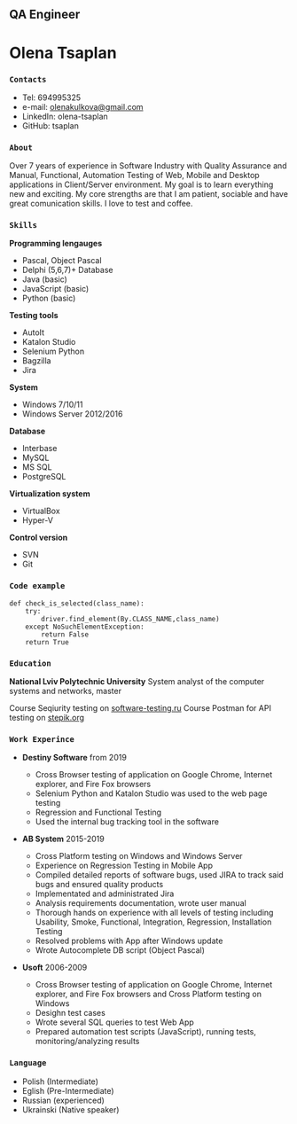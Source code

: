 
## **QA Engineer**
# Olena Tsaplan

### `Contacts`

* Tel: 694995325
* e-mail:	olenakulkova@gmail.com
* LinkedIn: olena-tsaplan
* GitHub: tsaplan

### `About`
Over 7 years of experience in Software Industry with Quality Assurance and Manual, Functional, Automation Testing of Web, Mobile and Desktop applications in Client/Server environment. My goal is to learn everything new and exciting. My core strengths are that I am patient, sociable and have great comunication skills. I love to test and coffee.
 


### `Skills`
 __Programming lengauges__
 
 * Pascal, Object Pascal
 * Delphi (5,6,7)+ Database
 * Java (basic)
 * JavaScript (basic)
 * Python (basic)
 
 __Testing tools__
 
 * AutoIt 
 * Katalon Studio 
 * Selenium Python 
 * Bagzilla
 * Jira
  
  __System__
  
  * Windows 7/10/11
  * Windows Server 2012/2016
 
 __Database__
  * Interbase
  * MySQL
  * MS SQL
  * PostgreSQL
    
  __Virtualization system__
  * VirtualBox
  * Hyper-V

__Control version__
   * SVN
   * Git

### `Code example`

```
def check_is_selected(class_name):
    try:
        driver.find_element(By.CLASS_NAME,class_name)
    except NoSuchElementException:
        return False
    return True
```


### `Education`
__National Lviv Polytechnic University__ System analyst of the computer systems and networks, master

Course Seqiurity testing on [software-testing.ru](software-testing.ru)
Course Postman for API testing on [stepik.org](stepik.org)

### `Work Experince`
* __Destiny Software__ from 2019
  - Cross Browser testing of application on Google Chrome, Internet explorer, and Fire Fox browsers
  - Selenium Python and Katalon Studio was used to the web page testing
  - Regression and Functional Testing 
  - Used the internal bug tracking tool in the software
 
* __AB System__ 2015-2019
  - Cross Platform testing on Windows and Windows Server
  - Experience on Regression Testing in Mobile App
  - Compiled detailed reports of software bugs, used JIRA to track said bugs and ensured quality products
  - Implementated and administrated Jira
  - Analysis requirements documentation, wrote user manual
  - Thorough hands on experience with all levels of testing including Usability, Smoke, Functional, Integration, Regression, Installation Testing
  - Resolved problems with App after Windows update
  - Wrote Autocomplete DB script (Object Pascal)

* __Usoft__ 2006-2009
  - Cross Browser testing of application on Google Chrome, Internet explorer, and Fire Fox browsers and Cross Platform testing on Windows
  - Desighn test cases
  - Wrote several SQL queries to test Web App
  - Prepared automation test scripts (JavaScript), running tests, monitoring/analyzing results

### `Language`
* Polish (Intermediate)
* Eglish (Pre-Intermediate)
* Russian (experienced)
* Ukrainski (Native speaker)
